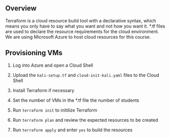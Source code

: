## Overview
Terraform is a cloud resource build tool with a declarative syntax, which means you only have to say what you want and not how you want it. *.tf files are used to declare the resource requirements for the cloud environment. We are using Microsoft Azure to host cloud resources for this course.

## Provisioning VMs
1. Log into Azure and open a Cloud Shell

1. Upload the `kali-setup.tf` and `cloud-init-kali.yaml` files to the Cloud Shell

1. Install Terraform if necessary

1. Set the number of VMs in the *.tf file the number of students 

1. Run `terraform init` to initilize Terraform

1. Run `terraform plan` and review the expected resources to be created

1. Run `terraform apply` and enter `yes` to build the resources